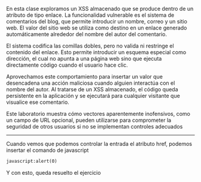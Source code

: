 
En esta clase exploramos un XSS almacenado que se produce dentro de un atributo de tipo enlace. La funcionalidad vulnerable es el sistema de comentarios del blog, que permite introducir un nombre, correo y un sitio web. El valor del sitio web se utiliza como destino en un enlace generado automáticamente alrededor del nombre del autor del comentario.

El sistema codifica las comillas dobles, pero no valida ni restringe el contenido del enlace. Esto permite introducir un esquema especial como dirección, el cual no apunta a una página web sino que ejecuta directamente código cuando el usuario hace clic.

Aprovechamos este comportamiento para insertar un valor que desencadena una acción maliciosa cuando alguien interactúa con el nombre del autor. Al tratarse de un XSS almacenado, el código queda persistente en la aplicación y se ejecutará para cualquier visitante que visualice ese comentario.

Este laboratorio muestra cómo vectores aparentemente inofensivos, como un campo de URL opcional, pueden utilizarse para comprometer la seguridad de otros usuarios si no se implementan controles adecuados

----

Cuando vemos que podemos controlar la entrada el atributo href, podemos insertar el comando de javascript

```html
javascript:alert(0)
```

Y con esto, queda resuelto el ejercicio
